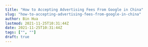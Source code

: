 ```yaml
---
title: "How to Accepting Advertising Fees From Google in China"
slug: "how-to-accepting-advertising-fees-from-google-in-china"
author: Bin Hua
lastmod: 2021-11-25T10:31:44Z
date: 2021-11-25T10:31:44Z
tags: ["", ""]
draft: true
---
```



